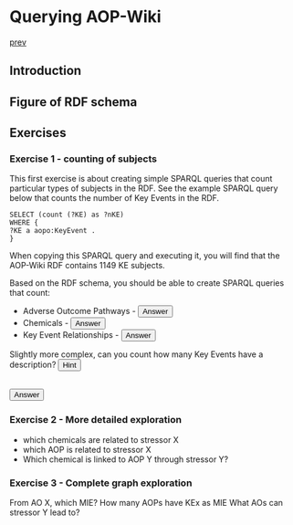 # Querying AOP-Wiki

[prev](README.md)

<script>
  function toggleAnswer(id) {
  var answer = document.getElementById(id);
  if (answer.style.visibility === "hidden" ||
      answer.style.visibility === "none") {
    answer.style.visibility = "visible";
  } else {
    answer.style.visibility = "hidden";
  }
}
</script>

## Introduction


## Figure of RDF schema


## Exercises

### Exercise 1 - counting of subjects
This first exercise is about creating simple SPARQL queries that count particular types of subjects in the RDF. See the example SPARQL query below that counts the number of Key Events in the RDF.

```sparql
SELECT (count (?KE) as ?nKE) 
WHERE {
?KE a aopo:KeyEvent .
}
```

When copying this SPARQL query and executing it, you will find that the AOP-Wiki RDF contains 1149 KE subjects.

Based on the RDF schema, you should be able to create SPARQL queries that count:
- Adverse Outcome Pathways - <button onclick="toggleAnswer('q1')">Answer</button><span id="q1" style="visibility: hidden">333</span>
- Chemicals - <button onclick="toggleAnswer('q2')">Answer</button><span id="q2" style="visibility: hidden">329</span>
- Key Event Relationships - <button onclick="toggleAnswer('q3')">Answer</button><span id="q3" style="visibility: hidden">1382</span>

Slightly more complex, can you count how many Key Events have a description?
<button onclick="toggleAnswer('q4')">Hint</button><span id="q4" style="visibility: hidden">Define subject as type "Key Event" and also retrieve its description.</span>

<button onclick="toggleAnswer('q5')">Answer</button><span id="q5" style="visibility: hidden">389 Key Events exist that have a description.</span>

### Exercise 2 - More detailed exploration
- which chemicals are related to stressor X
- which AOP is related to stressor X
- Which chemical is linked to AOP Y through stressor Y?

### Exercise 3 - Complete graph exploration
From AO X, which MIE?
How many AOPs have KEx as MIE
What AOs can stressor Y lead to?
